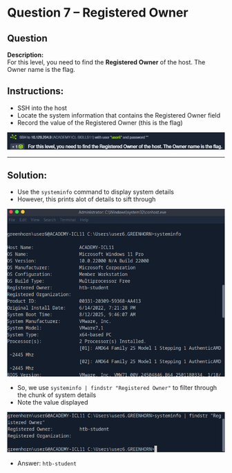 # Question 7 – Registered Owner

## Question
**Description:**  
For this level, you need to find the **Registered Owner** of the host. The Owner name is the flag.

## Instructions:
- SSH into the host  
- Locate the system information that contains the Registered Owner field  
- Record the value of the Registered Owner (this is the flag)  

![image alt](https://github.com/azrifadly/htb-intro-to-win-cmd-line/blob/main/screenshots/question7-screenshot.png)

---
## Solution:
- Use the `systeminfo` command to display system details
- However, this prints alot of details to sift through

![image alt](https://github.com/azrifadly/htb-intro-to-win-cmd-line/blob/main/screenshots/question7-solution.png)
  
- So, we use `systeminfo | findstr "Registered Owner"` to filter through the chunk of system details
- Note the value displayed  

![image alt](https://github.com/azrifadly/htb-intro-to-win-cmd-line/blob/main/screenshots/question7-solution1.png)

- Answer: `htb-student`
